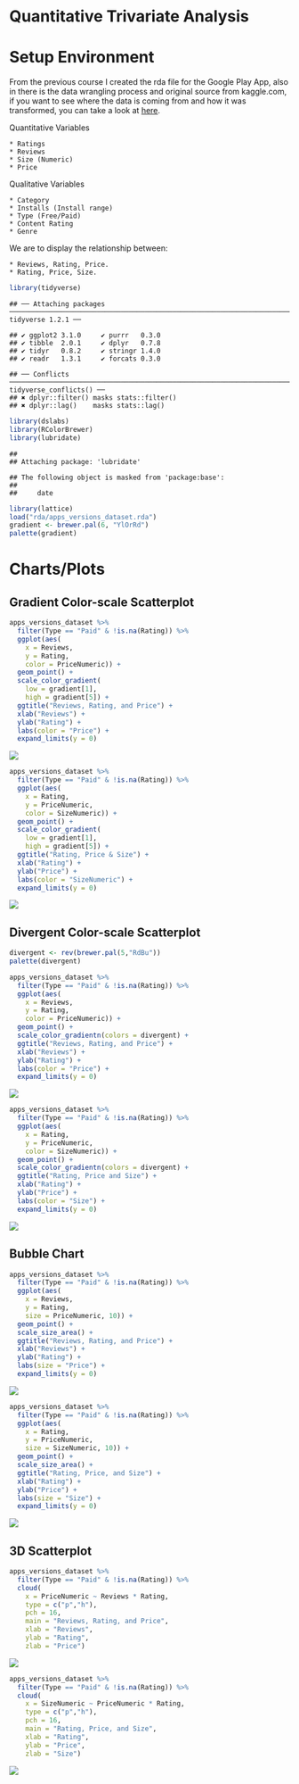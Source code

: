 Quantitative Trivariate Analysis
================

Setup Environment
=================

From the previous course I created the rda file for the Google Play App, also in there is the data wrangling process and original source from kaggle.com, if you want to see where the data is coming from and how it was transformed, you can take a look at [here](https://github.com/irmoralesb/BeginningDataVisualizationWithR).

Quantitative Variables

    * Ratings
    * Reviews
    * Size (Numeric)
    * Price

Qualitative Variables

    * Category
    * Installs (Install range)
    * Type (Free/Paid)
    * Content Rating
    * Genre

We are to display the relationship between:

    * Reviews, Rating, Price.
    * Rating, Price, Size.

``` r
library(tidyverse)
```

    ## ── Attaching packages ────────────────────────────────────────────────────────────────────────────────────────────────────────────────────────────── tidyverse 1.2.1 ──

    ## ✔ ggplot2 3.1.0     ✔ purrr   0.3.0
    ## ✔ tibble  2.0.1     ✔ dplyr   0.7.8
    ## ✔ tidyr   0.8.2     ✔ stringr 1.4.0
    ## ✔ readr   1.3.1     ✔ forcats 0.3.0

    ## ── Conflicts ───────────────────────────────────────────────────────────────────────────────────────────────────────────────────────────────── tidyverse_conflicts() ──
    ## ✖ dplyr::filter() masks stats::filter()
    ## ✖ dplyr::lag()    masks stats::lag()

``` r
library(dslabs)
library(RColorBrewer)
library(lubridate)
```

    ## 
    ## Attaching package: 'lubridate'

    ## The following object is masked from 'package:base':
    ## 
    ##     date

``` r
library(lattice)
load("rda/apps_versions_dataset.rda")
gradient <- brewer.pal(6, "YlOrRd")
palette(gradient)
```

Charts/Plots
============

Gradient Color-scale Scatterplot
--------------------------------

``` r
apps_versions_dataset %>%
  filter(Type == "Paid" & !is.na(Rating)) %>%
  ggplot(aes(
    x = Reviews,
    y = Rating,
    color = PriceNumeric)) +
  geom_point() +
  scale_color_gradient(
    low = gradient[1],
    high = gradient[5]) +
  ggtitle("Reviews, Rating, and Price") +
  xlab("Reviews") +
  ylab("Rating") +
  labs(color = "Price") +
  expand_limits(y = 0)
```

![](04-QuantitativeTrivariateAnalysis_files/figure-markdown_github/unnamed-chunk-2-1.png)

``` r
apps_versions_dataset %>%
  filter(Type == "Paid" & !is.na(Rating)) %>%
  ggplot(aes(
    x = Rating,
    y = PriceNumeric,
    color = SizeNumeric)) +
  geom_point() +
  scale_color_gradient(
    low = gradient[1],
    high = gradient[5]) +
  ggtitle("Rating, Price & Size") +
  xlab("Rating") +
  ylab("Price") +
  labs(color = "SizeNumeric") +
  expand_limits(y = 0)
```

![](04-QuantitativeTrivariateAnalysis_files/figure-markdown_github/unnamed-chunk-3-1.png)

Divergent Color-scale Scatterplot
---------------------------------

``` r
divergent <- rev(brewer.pal(5,"RdBu"))
palette(divergent)

apps_versions_dataset %>%
  filter(Type == "Paid" & !is.na(Rating)) %>%
  ggplot(aes(
    x = Reviews,
    y = Rating,
    color = PriceNumeric)) +
  geom_point() +
  scale_color_gradientn(colors = divergent) +
  ggtitle("Reviews, Rating, and Price") +
  xlab("Reviews") +
  ylab("Rating") +
  labs(color = "Price") +
  expand_limits(y = 0)
```

![](04-QuantitativeTrivariateAnalysis_files/figure-markdown_github/unnamed-chunk-4-1.png)

``` r
apps_versions_dataset %>%
  filter(Type == "Paid" & !is.na(Rating)) %>%
  ggplot(aes(
    x = Rating,
    y = PriceNumeric,
    color = SizeNumeric)) +
  geom_point() +
  scale_color_gradientn(colors = divergent) +
  ggtitle("Rating, Price and Size") +
  xlab("Rating") +
  ylab("Price") +
  labs(color = "Size") +
  expand_limits(y = 0)
```

![](04-QuantitativeTrivariateAnalysis_files/figure-markdown_github/unnamed-chunk-5-1.png)

Bubble Chart
------------

``` r
apps_versions_dataset %>%
  filter(Type == "Paid" & !is.na(Rating)) %>%
  ggplot(aes(
    x = Reviews,
    y = Rating,
    size = PriceNumeric, 10)) +
  geom_point() +
  scale_size_area() +
  ggtitle("Reviews, Rating, and Price") +
  xlab("Reviews") +
  ylab("Rating") +
  labs(size = "Price") +
  expand_limits(y = 0)
```

![](04-QuantitativeTrivariateAnalysis_files/figure-markdown_github/unnamed-chunk-6-1.png)

``` r
apps_versions_dataset %>%
  filter(Type == "Paid" & !is.na(Rating)) %>%
  ggplot(aes(
    x = Rating,
    y = PriceNumeric,
    size = SizeNumeric, 10)) +
  geom_point() +
  scale_size_area() +
  ggtitle("Rating, Price, and Size") +
  xlab("Rating") +
  ylab("Price") +
  labs(size = "Size") +
  expand_limits(y = 0)
```

![](04-QuantitativeTrivariateAnalysis_files/figure-markdown_github/unnamed-chunk-7-1.png)

3D Scatterplot
--------------

``` r
apps_versions_dataset %>%
  filter(Type == "Paid" & !is.na(Rating)) %>%
  cloud(
    x = PriceNumeric ~ Reviews * Rating,
    type = c("p","h"),
    pch = 16,
    main = "Reviews, Rating, and Price",
    xlab = "Reviews",
    ylab = "Rating",
    zlab = "Price")
```

![](04-QuantitativeTrivariateAnalysis_files/figure-markdown_github/unnamed-chunk-8-1.png)

``` r
apps_versions_dataset %>%
  filter(Type == "Paid" & !is.na(Rating)) %>%
  cloud(
    x = SizeNumeric ~ PriceNumeric * Rating,
    type = c("p","h"),
    pch = 16,
    main = "Rating, Price, and Size",
    xlab = "Rating",
    ylab = "Price",
    zlab = "Size")
```

![](04-QuantitativeTrivariateAnalysis_files/figure-markdown_github/unnamed-chunk-9-1.png)
